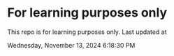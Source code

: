 # For learning purposes only
This repo is for learning purposes only.
Last updated at

Wednesday, November 13, 2024 6:18:30 PM

